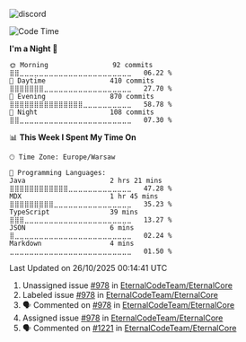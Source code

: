 ![discord](https://discord.c99.nl/widget/theme-4/533345209434767372.png)

<!--START_SECTION:waka-->
![Code Time](http://img.shields.io/badge/Code%20Time-418%20hrs-blue)

**I'm a Night 🦉** 

```text
🌞 Morning                92 commits          ⣿⣿⣀⣀⣀⣀⣀⣀⣀⣀⣀⣀⣀⣀⣀⣀⣀⣀⣀⣀⣀⣀⣀⣀⣀   06.22 % 
🌆 Daytime                410 commits         ⣿⣿⣿⣿⣿⣿⣿⣀⣀⣀⣀⣀⣀⣀⣀⣀⣀⣀⣀⣀⣀⣀⣀⣀⣀   27.70 % 
🌃 Evening                870 commits         ⣿⣿⣿⣿⣿⣿⣿⣿⣿⣿⣿⣿⣿⣿⣿⣀⣀⣀⣀⣀⣀⣀⣀⣀⣀   58.78 % 
🌙 Night                  108 commits         ⣿⣿⣀⣀⣀⣀⣀⣀⣀⣀⣀⣀⣀⣀⣀⣀⣀⣀⣀⣀⣀⣀⣀⣀⣀   07.30 % 
```


📊 **This Week I Spent My Time On** 

```text
🕑︎ Time Zone: Europe/Warsaw

💬 Programming Languages: 
Java                     2 hrs 21 mins       ⣿⣿⣿⣿⣿⣿⣿⣿⣿⣿⣿⣿⣀⣀⣀⣀⣀⣀⣀⣀⣀⣀⣀⣀⣀   47.28 % 
MDX                      1 hr 45 mins        ⣿⣿⣿⣿⣿⣿⣿⣿⣿⣀⣀⣀⣀⣀⣀⣀⣀⣀⣀⣀⣀⣀⣀⣀⣀   35.23 % 
TypeScript               39 mins             ⣿⣿⣿⣀⣀⣀⣀⣀⣀⣀⣀⣀⣀⣀⣀⣀⣀⣀⣀⣀⣀⣀⣀⣀⣀   13.27 % 
JSON                     6 mins              ⣿⣀⣀⣀⣀⣀⣀⣀⣀⣀⣀⣀⣀⣀⣀⣀⣀⣀⣀⣀⣀⣀⣀⣀⣀   02.24 % 
Markdown                 4 mins              ⣀⣀⣀⣀⣀⣀⣀⣀⣀⣀⣀⣀⣀⣀⣀⣀⣀⣀⣀⣀⣀⣀⣀⣀⣀   01.50 % 
```


 Last Updated on 26/10/2025 00:14:41 UTC
<!--END_SECTION:waka-->

<!--START_SECTION:activity-->
1.  Unassigned issue [#978](https://github.com/EternalCodeTeam/EternalCore/issues/978) in [EternalCodeTeam/EternalCore](https://github.com/EternalCodeTeam/EternalCore)
2.  Labeled issue [#978](https://github.com/EternalCodeTeam/EternalCore/issues/978) in [EternalCodeTeam/EternalCore](https://github.com/EternalCodeTeam/EternalCore)
3. 🗣 Commented on [#978](https://github.com/EternalCodeTeam/EternalCore/issues/978#issuecomment-3446664264) in [EternalCodeTeam/EternalCore](https://github.com/EternalCodeTeam/EternalCore)
4.  Assigned issue [#978](https://github.com/EternalCodeTeam/EternalCore/issues/978) in [EternalCodeTeam/EternalCore](https://github.com/EternalCodeTeam/EternalCore)
5. 🗣 Commented on [#1221](https://github.com/EternalCodeTeam/EternalCore/pull/1221#issuecomment-3444433302) in [EternalCodeTeam/EternalCore](https://github.com/EternalCodeTeam/EternalCore)
<!--END_SECTION:activity-->
